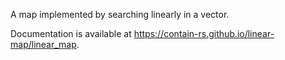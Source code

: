 A map implemented by searching linearly in a vector.

Documentation is available at https://contain-rs.github.io/linear-map/linear_map.
